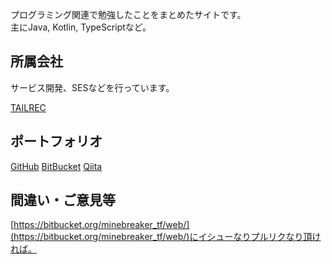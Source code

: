 プログラミング関連で勉強したことをまとめたサイトです。  
主にJava, Kotlin, TypeScriptなど。


## 所属会社

サービス開発、SESなどを行っています。

[TAILREC](https://tailrec.jp)


## ポートフォリオ

[GitHub](https://github.com/minebreaker)
[BitBucket](https://bitbucket.org/minebreaker_tf)
[Qiita](https://qiita.com/minebreaker)


## 間違い・ご意見等
[https://bitbucket.org/minebreaker_tf/web/](https://bitbucket.org/minebreaker_tf/web/)にイシューなりプルリクなり頂ければ。
